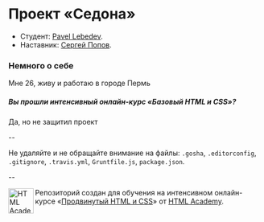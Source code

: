 # Проект «Седона»

* Студент: [Pavel Lebedev](https://htmlacademy.ru/profile/id84979).
* Наставник: [Сергей Попов](https://vk.com/sergeytovarov).

### Немного о себе
Мне 26, живу и работаю в городе Пермь

##### Вы прошли интенсивный онлайн-курс «Базовый HTML и CSS»?
Да, но не защитил проект

--

Не удаляйте и не обращайте внимание на файлы: `.gosha`, `.editorconfig`, `.gitignore`, `.travis.yml`, `Gruntfile.js`, `package.json`.

--

<a href="https://htmlacademy.ru/advanced_intensive"><img align="left" width="50" height="50" title="HTML Academy" src="https://htmlacademy.ru/static/img/logo-github.svg"></a>

Репозиторий создан для обучения на интенсивном онлайн-курсе «[Продвинутый HTML и CSS](https://htmlacademy.ru/advanced_intensive)» от [HTML Academy](https://htmlacademy.ru).
